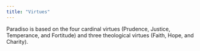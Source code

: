 ```yaml
---
title: "Virtues"
---
```


Paradiso is based on the four cardinal virtues (Prudence, Justice, Temperance, and Fortitude) and three theological virtues (Faith, Hope, and Charity).
